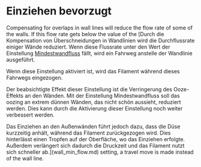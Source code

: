 Einziehen bevorzugt
====
Compensating for overlaps in wall lines will reduce the flow rate of some of the walls. If this flow rate gets below the value of the [Durch die Kompensation von Überschneidungen in Wandlinien wird die Durchflussrate einiger Wände reduziert. Wenn diese Flussrate unter den Wert der Einstellung [Mindestwandfluss](wall_min_flow.md) fällt, wird ein Fahrweg anstelle der Wandlinie ausgeführt.

Wenn diese Einstellung aktiviert ist, wird das Filament während dieses Fahrwegs eingezogen.

Der beabsichtigte Effekt dieser Einstellung ist die Verringerung des Ooze-Effekts an den Wänden. Mit der Einstellung Mindestwandfluss soll das oozing an extrem dünnen Wänden, das nicht schön aussieht, reduziert werden. Dies kann durch die Aktivierung dieser Einstellung noch weiter verbessert werden.

Das Einziehen an den Außenwänden führt jedoch dazu, dass die Düse kurzzeitig anhält, während das Filament zurückgezogen wird. Dies hinterlässt einen Tropfen auf der Oberfläche, wo das Einziehen erfolgte. Außerdem verlängert sich dadurch die Druckzeit und das Filament nutzt sich schneller ab.](wall_min_flow.md) setting, a travel move is made instead of the wall line.